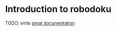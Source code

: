 # Introduction to robodoku

TODO: write [great documentation](http://jacobian.org/writing/what-to-write/)
